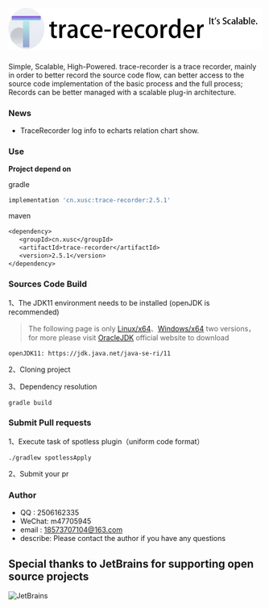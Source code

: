 # ![logo](./logo.png "trace-recorder logo")

Simple, Scalable, High-Powered. trace-recorder is a trace recorder, mainly in order to better record the source code flow,
can better access to the source code implementation of the basic process and the full process;
Records can be better managed with a scalable plug-in architecture.

### News
* TraceRecorder log info to echarts relation chart show.

### Use
**Project depend on**

gradle
```gradle
implementation 'cn.xusc:trace-recorder:2.5.1'
```

maven
```maven
<dependency>
   <groupId>cn.xusc</groupId>
   <artifactId>trace-recorder</artifactId>
   <version>2.5.1</version>
</dependency>
```

### Sources Code Build
1、The JDK11 environment needs to be installed (openJDK is recommended)
> The following page is only [Linux/x64](https://jdk.java.net/java-se-ri/11)、[Windows/x64](https://jdk.java.net/java-se-ri/11) two versions，
> for more please visit [OracleJDK](https://www.oracle.com/java/technologies/downloads/#java11) official website to download

	openJDK11: https://jdk.java.net/java-se-ri/11

2、Cloning project

3、Dependency resolution

	gradle build

### Submit Pull requests
1、Execute task of spotless plugin（uniform code format）

	./gradlew spotlessApply

2、Submit your pr

### Author
* QQ    : 2506162335
* WeChat: m47705945
* email : 18573707104@163.com
* describe: Please contact the author if you have any questions

## Special thanks to JetBrains for supporting open source projects
<a href="https://jb.gg/OpenSourceSupport">
  <img src="https://user-images.githubusercontent.com/8643542/160519107-199319dc-e1cf-4079-94b7-01b6b8d23aa6.png" align="left" height="100" width="100"  alt="JetBrains">
</a>
